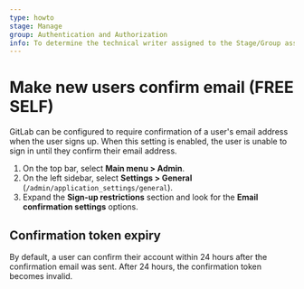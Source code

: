 ```yaml
---
type: howto
stage: Manage
group: Authentication and Authorization
info: To determine the technical writer assigned to the Stage/Group associated with this page, see https://about.gitlab.com/handbook/product/ux/technical-writing/#assignments
---
```


# Make new users confirm email **(FREE SELF)**

GitLab can be configured to require confirmation of a user's email address when
the user signs up. When this setting is enabled, the user is unable to sign in until
they confirm their email address.

1. On the top bar, select **Main menu > Admin**.
1. On the left sidebar, select **Settings > General** (`/admin/application_settings/general`).
1. Expand the **Sign-up restrictions** section and look for the **Email confirmation settings** options.

## Confirmation token expiry

By default, a user can confirm their account within 24 hours after the confirmation email was sent.
After 24 hours, the confirmation token becomes invalid.

<!-- ## Troubleshooting

Include any troubleshooting steps that you can foresee. If you know beforehand what issues
one might have when setting this up, or when something is changed, or on upgrading, it's
important to describe those, too. Think of things that may go wrong and include them here.
This is important to minimize requests for support, and to avoid doc comments with
questions that you know someone might ask.

Each scenario can be a third-level heading, for example `### Getting error message X`.
If you have none to add when creating a doc, leave this section in place
but commented out to help encourage others to add to it in the future. -->
